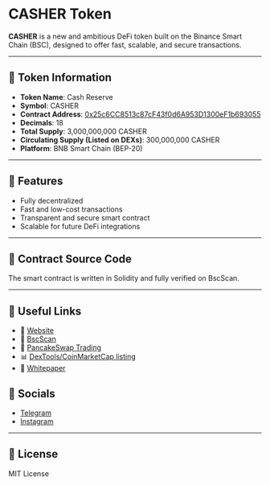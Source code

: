# CASHER Token

**CASHER** is a new and ambitious DeFi token built on the Binance Smart Chain (BSC), designed to offer fast, scalable, and secure transactions.

---

## 🔹 Token Information

- **Token Name**: Cash Reserve
- **Symbol**: CASHER
- **Contract Address**: [0x25c6CC8513c87cF43f0d6A953D1300eF1b693055](https://bscscan.com/token/0x25c6CC8513c87cF43f0d6A953D1300eF1b693055)
- **Decimals**: 18
- **Total Supply**: 3,000,000,000 CASHER
- **Circulating Supply (Listed on DEXs)**: 300,000,000 CASHER
- **Platform**: BNB Smart Chain (BEP-20)

---

## 🔹 Features

- Fully decentralized
- Fast and low-cost transactions
- Transparent and secure smart contract
- Scalable for future DeFi integrations

---

## 🔹 Contract Source Code

The smart contract is written in Solidity and fully verified on BscScan.

---

## 🔹 Useful Links

- 🔗 [Website](https://cashreservecasher.com/)
- 📄 [BscScan](https://bscscan.com/token/0x25c6CC8513c87cF43f0d6A953D1300eF1b693055)
- 💱 [PancakeSwap Trading](https://pancakeswap.finance/swap?outputCurrency=0x25c6CC8513c87cF43f0d6A953D1300eF1b693055)
- 📊 [DexTools/CoinMarketCap listing](https://dex.coinmarketcap.com/token/bsc/0x25c6cc8513c87cf43f0d6a953d1300ef1b693055)
- 📃 [Whitepaper](https://cashreservecasher.com/CashReserve-whitepaper.pdf)

## 🔹 Socials
- [Telegram](https://t.me/cashreservecoin)
- [Instagram](https://www.instagram.com/cashreserve_casher?igsh=amtuNGYwdTk2OWhq)

---

## 🔹 License

MIT License
